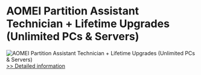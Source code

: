 # AOMEI Partition Assistant Technician + Lifetime Upgrades (Unlimited PCs & Servers)
![AOMEI Partition Assistant Technician + Lifetime Upgrades (Unlimited PCs & Servers)](https://mycommerce.akamaized.net/api/pimages/P300423653/BIG/300423653.JPG)
[>> Detailed information](https://secure.shareit.com/shareit/product.html?productid=300423653&affiliateid=200057808)
